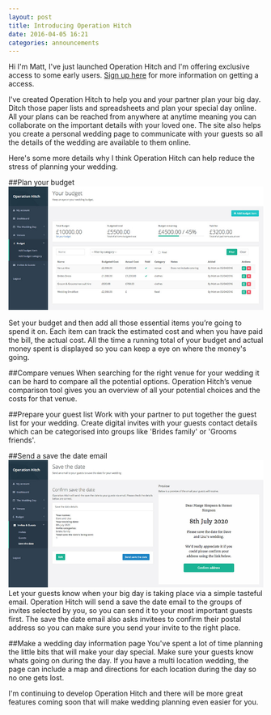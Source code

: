 ```yaml
---
layout: post
title: Introducing Operation Hitch
date: 2016-04-05 16:21
categories: announcements
---
```


Hi I'm Matt, I've just launched Operation Hitch and I'm offering exclusive access to some early users. [Sign up here](https://operationhitch.com/) for more information on getting a access.

I've created Operation Hitch to help you and your partner plan your big day. Ditch those paper lists and spreadsheets and plan your special day online. All your plans can be reached from anywhere at anytime meaning you can collaborate on the important details with your loved one. The site also helps you create a personal wedding page to communicate with your guests so all the details of the wedding are available to them online.

Here's some more details why I think Operation Hitch can help reduce the stress of planning your wedding.

##Plan your budget
_![Operation Hitch budget screenshot](/images/introducing/operation_hitch_budget_screenshot.jpg)_

Set your budget and then add all those essential items you’re going to spend it on. Each item can track the estimated cost and when you have paid the bill, the actual cost. All the time a running total of your budget and actual money spent is displayed so you can keep a eye on where the money's going.

##Compare venues
When searching for the right venue for your wedding it can be hard to compare all the potential options. Operation Hitch’s venue comparison tool gives you an overview of all your potential choices and the costs for that venue.

##Prepare your guest list
Work with your partner to put together the guest list for your wedding. Create digital invites with your guests contact details which can be categorised into groups like 'Brides family' or 'Grooms friends'.

##Send a save the date email
_![Operation Hitch save the date preview screenshot](/images/introducing/operation_hitch_save_the_date_screenshot.jpg)_
Let your guests know when your big day is taking place via a simple tasteful email. Operation Hitch will send a save the date email to the groups of invites selected by you, so you can send it to your most important guests first. The save the date email also asks invitees to confirm their postal address so you can make sure you send your invite to the right place.

##Make a wedding day information page
You've spent a lot of time planning the little bits that will make your day special. Make sure your guests know whats going on during the day. If you have a multi location wedding, the page can include a map and directions for each location during the day so no one gets lost.


I'm continuing to develop Operation Hitch and there will be more great features coming soon that will make wedding planning even easier for you.
